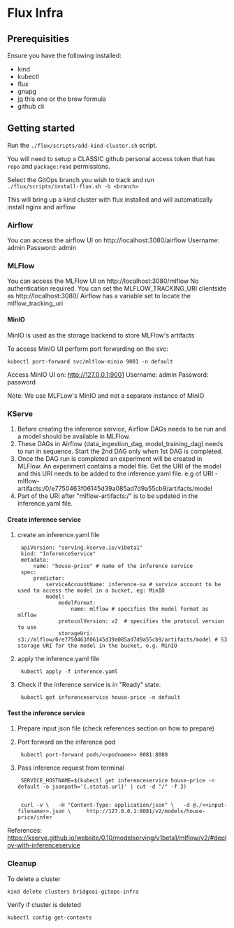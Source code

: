 # Flux Infra

## Prerequisities

Ensure you have the following installed:
* kind
* kubectl
* flux
* gnupg
* [jq](https://jqlang.github.io/jq/) this one or the brew formula
* github cli

## Getting started

Run the `./flux/scripts/add-kind-cluster.sh` script.

You will need to setup a CLASSIC github personal access token that has `repo` and `package:read` permissions.

Select the GitOps branch you wish to track and run `./flux/scripts/install-flux.sh -b <branch>`

This will bring up a kind cluster with flux installed and will automatically install nginx and airflow

### Airflow

You can access the airflow UI on http://localhost:3080/airflow
Username: admin
Password: admin

### MLFlow

You can access the MLFlow UI on http://localhost:3080/mlflow
No authentication required.
You can set the MLFLOW_TRACKING_URI clientside as http://localhost:3080/ Airflow has a variable set to locate the mlflow_tracking_uri

#### MinIO

MinIO is used as the storage backend to store MLFlow's artifacts

To access MinIO UI perform port forwarding on the svc:

    kubectl port-forward svc/mlflow-minio 9001 -n default

Access MinIO UI on: http://127.0.0.1:9001
Username: admin
Password: password

Note: We use MLFLow's MinIO and not a separate instance of MinIO


### KServe

1. Before creating the inference service, Airflow DAGs needs to be run and a model should be available in MLFlow.
2. These DAGs in Airflow (data_ingestion_dag, model_training_dag) needs to run in sequence. Start the 2nd DAG only when 1st DAG is completed. 
3. Once the DAG run is completed an experiment will be created in MLFlow. An experiment contains a model file. Get the URI of the model and this URI needs to be added to the inference.yaml file. e.g of URI - mlflow-artifacts:/0/e7750463f06145d39a085ad7d9a55cb9/artifacts/model
4. Part of the URI after "mlflow-artifacts:/" is to be updated in the inference.yaml file.


#### Create inference service

1. create an inference.yaml file


        apiVersion: "serving.kserve.io/v1beta1"
        kind: "InferenceService"
        metadata:
            name: "house-price" # name of the inference service
        spec:
            predictor:
                serviceAccountName: inference-sa # service account to be used to access the model in a bucket, eg: MinIO
                model:
                    modelFormat:
                        name: mlflow # specifies the model format as mlflow
                    protocolVersion: v2  # specifies the protocol version to use
                    storageUri: s3://mlflow/0/e7750463f06145d39a085ad7d9a55cb9/artifacts/model # S3 storage URI for the model in the bucket, e.g. MinIO

2. apply the inference.yaml file

        kubectl apply -f inference.yaml


3. Check if the inference service is in "Ready" state.
    
        kubectl get inferenceservice house-price -n default

#### Test the inference service

1. Prepare input json file (check references section on how to prepare)

2. Port forward on the inference pod

        kubectl port-forward pods/<<podname>> 8081:8080

2. Pass inference request from terminal

        SERVICE_HOSTNAME=$(kubectl get inferenceservice house-price -n default -o jsonpath='{.status.url}' | cut -d "/" -f 3)


        curl -v \  	-H "Content-Type: application/json" \  	-d @./<<input-filename>>.json \  	http://127.0.0.1:8081/v2/models/house-price/infer

References: 
https://kserve.github.io/website/0.10/modelserving/v1beta1/mlflow/v2/#deploy-with-inferenceservice

### Cleanup

To delete a cluster

    kind delete clusters bridgeai-gitops-infra

Verify if cluster is deleted

    kubectl config get-contexts